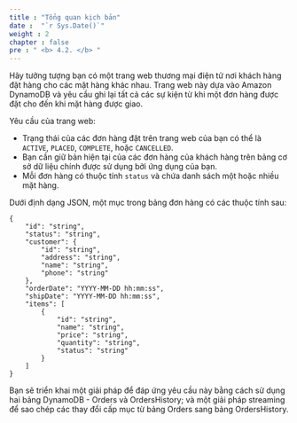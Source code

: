 ```yaml
---
title : "Tổng quan kịch bản"
date :  "`r Sys.Date()`" 
weight : 2
chapter : false
pre : " <b> 4.2. </b> "
---
```


Hãy tưởng tượng bạn có một trang web thương mại điện tử nơi khách hàng đặt hàng cho các mặt hàng khác nhau. Trang web này dựa vào Amazon DynamoDB và yêu cầu ghi lại tất cả các sự kiện từ khi một đơn hàng được đặt cho đến khi mặt hàng được giao.

Yêu cầu của trang web:

- Trạng thái của các đơn hàng đặt trên trang web của bạn có thể là `ACTIVE`, `PLACED`, `COMPLETE`, hoặc `CANCELLED`.
- Bạn cần giữ bản hiện tại của các đơn hàng của khách hàng trên bảng cơ sở dữ liệu chính được sử dụng bởi ứng dụng của bạn.
- Mỗi đơn hàng có thuộc tính `status` và chứa danh sách một hoặc nhiều mặt hàng.

Dưới định dạng JSON, một mục trong bảng đơn hàng có các thuộc tính sau:

```
{
    "id": "string",
    "status": "string",
    "customer": {
        "id": "string",
        "address": "string",
        "name": "string",
        "phone": "string"
    },
    "orderDate": "YYYY-MM-DD hh:mm:ss",
    "shipDate": "YYYY-MM-DD hh:mm:ss",
    "items": [
        {
            "id": "string",
            "name": "string",
            "price": "string",
            "quantity": "string",
            "status": "string"
        }
    ]
}
```

Bạn sẽ triển khai một giải pháp để đáp ứng yêu cầu này bằng cách sử dụng hai bảng DynamoDB - Orders và OrdersHistory; và một giải pháp streaming để sao chép các thay đổi cấp mục từ bảng Orders sang bảng OrdersHistory.
